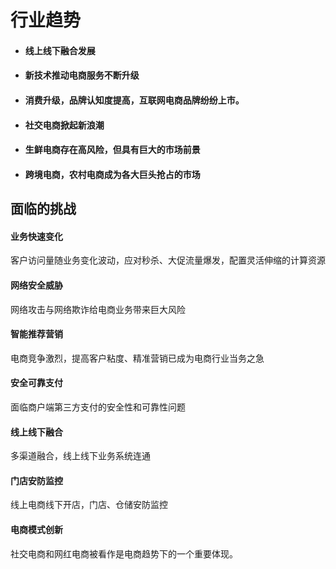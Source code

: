# 行业趋势

- #### 线上线下融合发展


- #### 新技术推动电商服务不断升级


- #### 消费升级，品牌认知度提高，互联网电商品牌纷纷上市。


- #### 社交电商掀起新浪潮


- #### 生鲜电商存在高风险，但具有巨大的市场前景


- #### 跨境电商，农村电商成为各大巨头抢占的市场

## 面临的挑战

#### 业务快速变化

客户访问量随业务变化波动，应对秒杀、大促流量爆发，配置灵活伸缩的计算资源

#### 网络安全威胁

网络攻击与网络欺诈给电商业务带来巨大风险

#### 智能推荐营销

电商竞争激烈，提高客户粘度、精准营销已成为电商行业当务之急

#### 安全可靠支付

面临商户端第三方支付的安全性和可靠性问题

#### 线上线下融合

多渠道融合，线上线下业务系统连通

#### 门店安防监控

线上电商线下开店，门店、仓储安防监控

#### 电商模式创新

社交电商和网红电商被看作是电商趋势下的一个重要体现。





